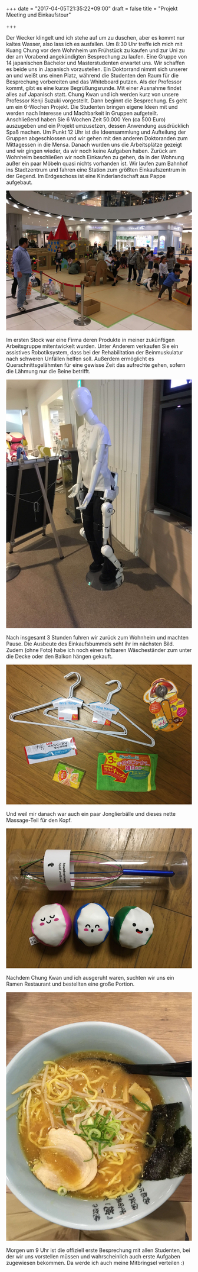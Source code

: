 +++
date = "2017-04-05T21:35:22+09:00"
draft = false
title = "Projekt Meeting und Einkaufstour"

+++

Der Wecker klingelt und ich stehe auf um zu duschen, aber es kommt nur kaltes
Wasser, also lass ich es ausfallen. Um 8:30 Uhr treffe ich mich mit Kuang Chung
vor dem Wohnheim um Frühstück zu kaufen und zur Uni zu der am Vorabend
angekündigten Besprechung zu laufen. Eine Gruppe von 14 japanischen Bachelor und
Masterstudenten erwartet uns. Wir schaffen es beide uns in Japanisch
vorzustellen. Ein Doktorrand nimmt sich unserer an und weißt uns einen Platz,
während die Studenten den Raum für die Besprechung vorbereiten und das
Whiteboard putzen. Als der Professor kommt, gibt es eine kurze Begrüßungsrunde.
Mit einer Ausnahme findet alles auf Japanisch statt. Chung Kwan und ich werden
kurz von unsere Professor Kenji Suzuki vorgestellt. Dann beginnt die
Besprechung. Es geht um ein 6-Wochen Projekt. Die Studenten bringen eigene Ideen
mit und werden nach Interesse und Machbarkeit in Gruppen aufgeteilt.
Anschließend haben Sie 6 Wochen Zeit 50.000 Yen (ca 500 Euro) auszugeben und
ein Projekt umzusetzen, dessen Anwendung ausdrücklich Spaß machen. Um Punkt 12
Uhr ist die Ideensammlung und Aufteilung der Gruppen abgeschlossen und wir gehen
mit den anderen Doktoranden zum Mittagessen in die Mensa. Danach wurden uns die
Arbeitsplätze gezeigt und wir gingen wieder, da wir noch keine Aufgaben haben.
Zurück am Wohnheim beschließen wir noch Einkaufen zu gehen, da in der Wohnung
außer ein paar Möbeln quasi nichts vorhanden ist. Wir laufen zum Bahnhof ins
Stadtzentrum und fahren eine Station zum größten Einkaufszentrum in der Gegend.
Im Erdgeschoss ist eine Kinderlandschaft aus Pappe aufgebaut.

![Cardboard Playground](/img/first_meeting/cardboard.jpg)

Im ersten Stock war eine Firma deren Produkte in meiner zukünftigen
Arbeitsgruppe mitentwickelt wurden. Unter Anderem verkaufen Sie ein assistives
Robotiksystem, dass bei der Rehabilitation der Beinmuskulatur nach schweren
Unfällen helfen soll. Außerdem ermöglicht es Querschnittsgelähmten für eine
gewisse Zeit das aufrechte gehen, sofern die Lähmung nur die Beine betrifft.

![Assistive Device](/img/first_meeting/assistive_device.jpg)

Nach insgesamt 3 Stunden fuhren wir zurück zum Wohnheim und machten Pause. Die
Ausbeute des Einkaufsbummels seht ihr im nächsten Bild. Zudem (ohne Foto) habe
ich noch einen faltbaren Wäscheständer zum unter die Decke oder den Balkon
hängen gekauft.

![Houshold Items](/img/first_meeting/shopping.jpg)

Und weil mir danach war auch ein paar Jonglierbälle und dieses nette
Massage-Teil für den Kopf.

![For Free Time](/img/first_meeting/hobby.jpg)

Nachdem Chung Kwan und ich ausgeruht waren, suchten wir uns ein Ramen Restaurant
und bestellten eine große Portion.

![Ramen](/img/first_meeting/ramen.jpg)

Morgen um 9 Uhr ist die offiziell erste Besprechung mit allen Studenten, bei der
wir uns vorstellen müssen und wahrscheinlich auch erste Aufgaben zugewiesen
bekommen. Da werde ich auch meine Mitbringsel verteilen :)
